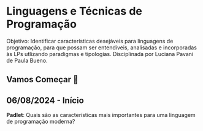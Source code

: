   # Linguagens e Técnicas de Programação 
  Objetivo: Identificar características desejáveis para linguagens de programação, para que possam ser entendíveis, analisadas e incorporadas às LPs utlizando paradigmas e tipologias.
  Disciplinada por Luciana Pavani de Paula Bueno.
  
  ## Vamos Começar 🚀  
  ## 06/08/2024 - Início
  **Padlet**: Quais são as características mais importantes para uma linguagem de programação moderna?

